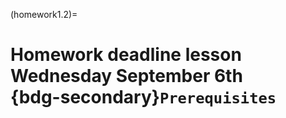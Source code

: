 (homework1.2)=
# Homework deadline lesson Wednesday September 6th <br> {bdg-secondary}`Prerequisites`